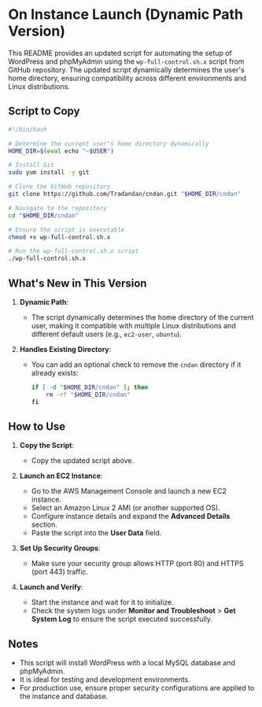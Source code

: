 # **On Instance Launch (Dynamic Path Version)**

This README provides an updated script for automating the setup of WordPress and phpMyAdmin using the `wp-full-control.sh.x` script from GitHub repository. The updated script dynamically determines the user's home directory, ensuring compatibility across different environments and Linux distributions.

## **Script to Copy**
```bash
#!/bin/bash

# Determine the current user's home directory dynamically
HOME_DIR=$(eval echo "~$USER")

# Install Git
sudo yum install -y git

# Clone the GitHub repository
git clone https://github.com/Tradandan/cndan.git "$HOME_DIR/cndan"

# Navigate to the repository
cd "$HOME_DIR/cndan"

# Ensure the script is executable
chmod +x wp-full-control.sh.x

# Run the wp-full-control.sh.x script
./wp-full-control.sh.x
```

## **What's New in This Version**
1. **Dynamic Path**:
   - The script dynamically determines the home directory of the current user, making it compatible with multiple Linux distributions and different default users (e.g., `ec2-user`, `ubuntu`).
   
2. **Handles Existing Directory**:
   - You can add an optional check to remove the `cndan` directory if it already exists:
     ```bash
     if [ -d "$HOME_DIR/cndan" ]; then
         rm -rf "$HOME_DIR/cndan"
     fi
     ```

## **How to Use**
1. **Copy the Script**:
   - Copy the updated script above.

2. **Launch an EC2 Instance**:
   - Go to the AWS Management Console and launch a new EC2 instance.
   - Select an Amazon Linux 2 AMI (or another supported OS).
   - Configure instance details and expand the **Advanced Details** section.
   - Paste the script into the **User Data** field.

3. **Set Up Security Groups**:
   - Make sure your security group allows HTTP (port 80) and HTTPS (port 443) traffic.

4. **Launch and Verify**:
   - Start the instance and wait for it to initialize.
   - Check the system logs under **Monitor and Troubleshoot** > **Get System Log** to ensure the script executed successfully.

## **Notes**
- This script will install WordPress with a local MySQL database and phpMyAdmin.
- It is ideal for testing and development environments.
- For production use, ensure proper security configurations are applied to the instance and database.
